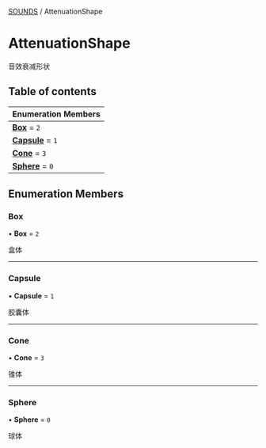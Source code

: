 [SOUNDS](../groups/SOUNDS.SOUNDS.md) / AttenuationShape

# AttenuationShape <Badge type="tip" text="Enumeration" /> <Score text="AttenuationShape" />

音效衰减形状

## Table of contents

| Enumeration Members |
| :-----|
| **[Box](Gameplay.AttenuationShape.md#box)** = ``2`` <br> |
| **[Capsule](Gameplay.AttenuationShape.md#capsule)** = ``1`` <br> |
| **[Cone](Gameplay.AttenuationShape.md#cone)** = ``3`` <br> |
| **[Sphere](Gameplay.AttenuationShape.md#sphere)** = ``0`` <br> |

## Enumeration Members

### Box <Score text="Box" /> 

• **Box** = ``2``

盒体

___

### Capsule <Score text="Capsule" /> 

• **Capsule** = ``1``

胶囊体

___

### Cone <Score text="Cone" /> 

• **Cone** = ``3``

锥体

___

### Sphere <Score text="Sphere" /> 

• **Sphere** = ``0``

球体
